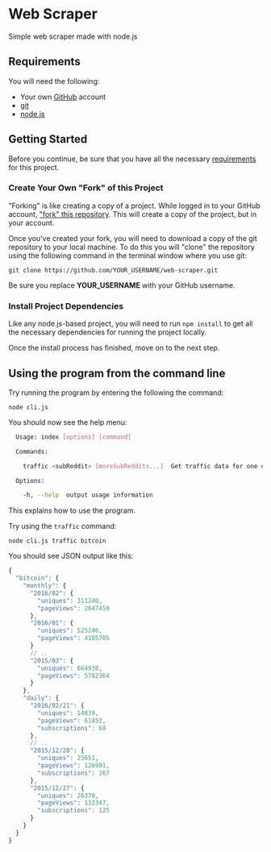 # Web Scraper

Simple web scraper made with node.js


## Requirements

You will need the following:
* Your own [GitHub](https://github.com/) account
* [git](https://git-scm.com/downloads)
* [node.js](https://nodejs.org/en/)


## Getting Started

Before you continue, be sure that you have all the necessary [requirements](#requirements) for this project.

### Create Your Own "Fork" of this Project

"Forking" is like creating a copy of a project. While logged in to your GitHub account, ["fork" this repository](https://github.com/Learn-by-doing/web-scraper/fork). This will create a copy of the project, but in your account.

Once you've created your fork, you will need to download a copy of the git repository to your local machine. To do this you will "clone" the repository using the following command in the terminal window where you use git:
```
git clone https://github.com/YOUR_USERNAME/web-scraper.git
```
Be sure you replace **YOUR_USERNAME** with your GitHub username.


### Install Project Dependencies

Like any node.js-based project, you will need to run `npm install` to get all the necessary dependencies for running the project locally.

Once the install process has finished, move on to the next step.



## Using the program from the command line

Try running the program by entering the following the command:
```
node cli.js
```

You should now see the help menu:
```bash
  Usage: index [options] [command]

  Commands:

    traffic <subReddit> [moreSubReddits...]  Get traffic data for one or more sub-reddits

  Options:

    -h, --help  output usage information
```
This explains how to use the program.

Try using the `traffic` command:
```
node cli.js traffic bitcoin
```

You should see JSON output like this:
```js
{
  "bitcoin": {
    "monthly": {
      "2016/02": {
        "uniques": 311240,
        "pageViews": 2047459
      },
      "2016/01": {
        "uniques": 525246,
        "pageViews": 4105705
      }
      // ..
      "2015/03": {
        "uniques": 664930,
        "pageViews": 5782364
      }
    },
    "daily": {
      "2016/02/21": {
        "uniques": 14839,
        "pageViews": 61852,
        "subscriptions": 68
      },
      // ..
      "2015/12/28": {
        "uniques": 25651,
        "pageViews": 126991,
        "subscriptions": 167
      },
      "2015/12/27": {
        "uniques": 26370,
        "pageViews": 132347,
        "subscriptions": 125
      }
    }
  }
}
```

